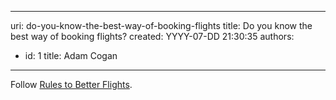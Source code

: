 

---
uri: do-you-know-the-best-way-of-booking-flights
title: Do you know the best way of booking flights?
created: YYYY-07-DD 21:30:35
authors:
  - id: 1
    title: Adam Cogan
---




<span class='intro'> <p>​Follow <a href="/rules-to-better-flights">Rules to Better Flights</a>.​</p> </span>




